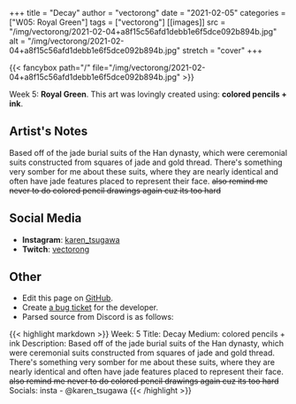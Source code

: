 +++
title =       "Decay"
author =      "vectorong"
date =        "2021-02-05"
categories =  ["W05: Royal Green"]
tags =        ["vectorong"]
[[images]]
                      src = "/img/vectorong/2021-02-04+a8f15c56afd1debb1e6f5dce092b894b.jpg"
                      alt = "/img/vectorong/2021-02-04+a8f15c56afd1debb1e6f5dce092b894b.jpg"
                      stretch = "cover"
+++


{{< fancybox path="/" file="/img/vectorong/2021-02-04+a8f15c56afd1debb1e6f5dce092b894b.jpg" >}}


Week 5: **Royal Green**. This art was lovingly created using: **colored pencils + ink**.

## Artist's Notes

Based off of the jade burial suits of the Han dynasty, which were ceremonial suits constructed from squares of jade and gold thread. There's something very somber for me about these suits, where they are nearly identical and often have jade features placed to represent their face. ~~also remind me never to do colored pencil drawings again cuz its too hard~~

## Social Media

- **Instagram**: [karen_tsugawa]()
- **Twitch**: [vectorong]()


## Other

- Edit this page on [GitHub](https://github.com/teaminkling/web-refresh/edit/main/blog/content/blog/vectorong-week-5-657f.md).
- Create [a bug ticket](https://github.com/teaminkling/web-refresh/issues/new?assignees=&labels=bug&template=problem-report.md&title=) for the developer.
- Parsed source from Discord is as follows:

{{< highlight markdown >}}
Week: 5
Title: Decay
Medium: colored pencils + ink
Description: Based off of the jade burial suits of the Han dynasty, which were ceremonial suits constructed from squares of jade and gold thread. There's something very somber for me about these suits, where they are nearly identical and often have jade features placed to represent their face. ~~also remind me never to do colored pencil drawings again cuz its too hard~~
Socials: insta - @karen_tsugawa
{{< /highlight >}}